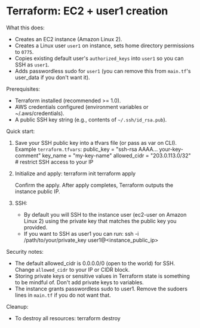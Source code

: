 # Terraform: EC2 + user1 creation

What this does:
- Creates an EC2 instance (Amazon Linux 2).
- Creates a Linux user `user1` on instance, sets home directory permissions to `0775`.
- Copies existing default user's `authorized_keys` into `user1` so you can SSH as `user1`.
- Adds passwordless sudo for `user1` (you can remove this from `main.tf`'s user_data if you don't want it).

Prerequisites:
- Terraform installed (recommended >= 1.0).
- AWS credentials configured (environment variables or ~/.aws/credentials).
- A public SSH key string (e.g., contents of `~/.ssh/id_rsa.pub`).

Quick start:
1. Save your SSH public key into a tfvars file (or pass as var on CLI). Example `terraform.tfvars`:
   public_key = "ssh-rsa AAAA... your-key-comment"
   key_name   = "my-key-name"
   allowed_cidr = "203.0.113.0/32" # restrict SSH access to your IP

2. Initialize and apply:
   terraform init
   terraform apply

   Confirm the apply. After apply completes, Terraform outputs the instance public IP.

3. SSH:
   - By default you will SSH to the instance user (ec2-user on Amazon Linux 2) using the private key that matches the public key you provided.
   - If you want to SSH as user1 you can run:
     ssh -i /path/to/your/private_key user1@<instance_public_ip>

Security notes:
- The default allowed_cidr is 0.0.0.0/0 (open to the world) for SSH. Change `allowed_cidr` to your IP or CIDR block.
- Storing private keys or sensitive values in Terraform state is something to be mindful of. Don't add private keys to variables.
- The instance grants passwordless sudo to user1. Remove the sudoers lines in `main.tf` if you do not want that.

Cleanup:
- To destroy all resources:
  terraform destroy
